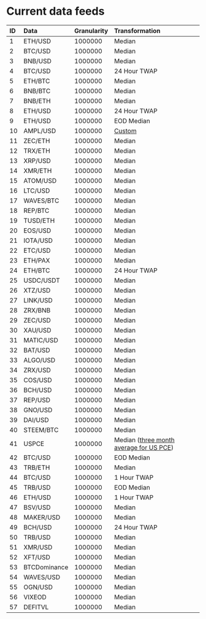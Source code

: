 # Current data feeds



| ID | Data | Granularity | Transformation |
| :--- | :--- | :--- | :--- |
| 1 | ETH/USD | 1000000 | Median |
| 2 | BTC/USD | 1000000 | Median |
| 3 | BNB/USD | 1000000 | Median |
| 4 | BTC/USD | 1000000 | 24 Hour TWAP |
| 5 | ETH/BTC | 1000000 | Median |
| 6 | BNB/BTC | 1000000 | Median |
| 7 | BNB/ETH | 1000000 | Median |
| 8 | ETH/USD | 1000000 | 24 Hour TWAP |
| 9 | ETH/USD | 1000000 | EOD Median |
| 10 | AMPL/USD | 1000000 | [Custom](https://docs.google.com/document/d/1RFCApk1PznMhSRVhiyFl_vBDPA4mP2n1dTmfqjvuTNw) |
| 11 | ZEC/ETH | 1000000 | Median |
| 12 | TRX/ETH | 1000000 | Median |
| 13 | XRP/USD | 1000000 | Median |
| 14 | XMR/ETH | 1000000 | Median |
| 15 | ATOM/USD | 1000000 | Median |
| 16 | LTC/USD | 1000000 | Median |
| 17 | WAVES/BTC | 1000000 | Median |
| 18 | REP/BTC | 1000000 | Median |
| 19 | TUSD/ETH | 1000000 | Median |
| 20 | EOS/USD | 1000000 | Median |
| 21 | IOTA/USD | 1000000 | Median |
| 22 | ETC/USD | 1000000 | Median |
| 23 | ETH/PAX | 1000000 | Median |
| 24 | ETH/BTC | 1000000 | 24 Hour TWAP |
| 25 | USDC/USDT | 1000000 | Median |
| 26 | XTZ/USD | 1000000 | Median |
| 27 | LINK/USD | 1000000 | Median |
| 28 | ZRX/BNB | 1000000 | Median |
| 29 | ZEC/USD | 1000000 | Median |
| 30 | XAU/USD | 1000000 | Median |
| 31 | MATIC/USD | 1000000 | Median |
| 32 | BAT/USD | 1000000 | Median |
| 33 | ALGO/USD | 1000000 | Median |
| 34 | ZRX/USD | 1000000 | Median |
| 35 | COS/USD | 1000000 | Median |
| 36 | BCH/USD | 1000000 | Median |
| 37 | REP/USD | 1000000 | Median |
| 38 | GNO/USD | 1000000 | Median |
| 39 | DAI/USD | 1000000 | Median |
| 40 | STEEM/BTC | 1000000 | Median |
| 41 | USPCE | 1000000 | Median \([three month average for US PCE](https://www.bea.gov/data/personal-consumption-expenditures-price-index-excluding-food-and-energy)\) |
| 42 | BTC/USD | 1000000 | EOD Median |
| 43 | TRB/ETH | 1000000 | Median |
| 44 | BTC/USD | 1000000 | 1 Hour TWAP |
| 45 | TRB/USD | 1000000 | EOD Median |
| 46 | ETH/USD | 1000000 | 1 Hour TWAP |
| 47 | BSV/USD | 1000000 | Median |
| 48 | MAKER/USD | 1000000 | Median |
| 49 | BCH/USD | 1000000 | 24 Hour TWAP |
| 50 | TRB/USD | 1000000 | Median |
| 51 | XMR/USD | 1000000 | Median |
| 52 | XFT/USD | 1000000 | Median |
| 53 | BTCDominance | 1000000 | Median |
| 54 | WAVES/USD | 1000000 | Median |
| 55 | OGN/USD | 1000000 | Median |
| 56 | VIXEOD | 1000000 | Median |
| 57 | DEFITVL | 1000000 | Median |

